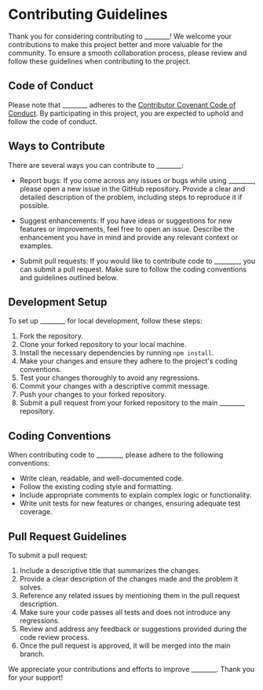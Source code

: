 # Contributing Guidelines

Thank you for considering contributing to ________! We welcome your contributions to make this project better and more valuable for the community. To ensure a smooth collaboration process, please review and follow these guidelines when contributing to the project.

## Code of Conduct

Please note that ________ adheres to the [Contributor Covenant Code of Conduct](CODE_OF_CONDUCT.md). By participating in this project, you are expected to uphold and follow the code of conduct.

## Ways to Contribute

There are several ways you can contribute to ________:

- Report bugs: If you come across any issues or bugs while using ________, please open a new issue in the GitHub repository. Provide a clear and detailed description of the problem, including steps to reproduce it if possible.

- Suggest enhancements: If you have ideas or suggestions for new features or improvements, feel free to open an issue. Describe the enhancement you have in mind and provide any relevant context or examples.

- Submit pull requests: If you would like to contribute code to ________, you can submit a pull request. Make sure to follow the coding conventions and guidelines outlined below.

## Development Setup

To set up ________ for local development, follow these steps:

1. Fork the repository.
2. Clone your forked repository to your local machine.
3. Install the necessary dependencies by running `npm install`.
4. Make your changes and ensure they adhere to the project's coding conventions.
5. Test your changes thoroughly to avoid any regressions.
6. Commit your changes with a descriptive commit message.
7. Push your changes to your forked repository.
8. Submit a pull request from your forked repository to the main ________ repository.

## Coding Conventions

When contributing code to ________, please adhere to the following conventions:

- Write clean, readable, and well-documented code.
- Follow the existing coding style and formatting.
- Include appropriate comments to explain complex logic or functionality.
- Write unit tests for new features or changes, ensuring adequate test coverage.

## Pull Request Guidelines

To submit a pull request:

1. Include a descriptive title that summarizes the changes.
2. Provide a clear description of the changes made and the problem it solves.
3. Reference any related issues by mentioning them in the pull request description.
4. Make sure your code passes all tests and does not introduce any regressions.
5. Review and address any feedback or suggestions provided during the code review process.
6. Once the pull request is approved, it will be merged into the main branch.

We appreciate your contributions and efforts to improve ________. Thank you for your support!
